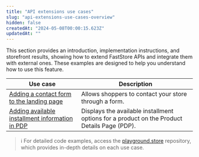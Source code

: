 ```yaml
---
title: "API extensions use cases"
slug: "api-extensions-use-cases-overview"
hidden: false
createdAt: "2024-05-08T00:00:15.623Z"
updatedAt: ""
---
```



This section provides an introduction,  implementation instructions, and storefront results, showing how to extend FastStore APIs and integrate them with external ones. These examples are designed to help you understand how to use this feature.

| Use case | Description |
| -------- | ----------- |
| [Adding a contact form to the landing page](https://developers.vtex.com/docs/guides/faststore/api-extensions-use-cases-adding-a-contact-form-to-a-landing-page) | Allows shoppers to contact your store through a form. |
| [Adding available installment information in PDP](https://developers.vtex.com/docs/guides/faststore/api-extensions-use-cases-adding-installment-information-in-the-product-details-page) | Displays the available installment options for a product on the Product Details Page (PDP). |

> ℹ️ For detailed code examples, access the [playground.store](https://github.com/vtex-sites/playground.store) repository, which provides in-depth details on each use case.
